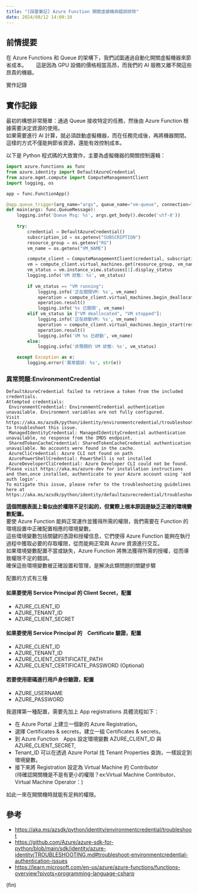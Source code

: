 ```yaml
---
title: "[踩雷筆記] Azure Function 開關虛據機與錯誤排除"
date: 2024/08/12 14:09:10
---
```


## 前情提要

在 Azure Functions 和 Queue 的架構下，我們試圖通過自動化開關虛擬機器來節省成本。　　
這是因為 GPU 設備的價格相當高昂，而我們的 AI 服務又離不開這些昂貴的機器。

實作記錄

## 實作記錄

最初的構想非常簡單：通過 Queue 接收特定的任務，然後由 Azure Function 根據需要決定資源的使用。  
如果需要進行 AI 計算，就必須啟動虛擬機器，而在任務完成後，再將機器關閉。  
這樣的方式不僅能夠節省資源，還能有效控制成本。

以下是 Python 程式碼的大致實作，主要為虛擬機器的開關控制邏輯：

```python
import azure.functions as func
from azure.identity import DefaultAzureCredential
from azure.mgmt.compute import ComputeManagementClient
import logging, os

app = func.FunctionApp()

@app.queue_trigger(arg_name="args", queue_name="vm-queue", connection="CONNECTION_STRING") 
def main(args: func.QueueMessage):
    logging.info('Queue Msg: %s', args.get_body().decode('utf-8'))
    
    try:
        credential = DefaultAzureCredential()
        subscription_id = os.getenv("SUBSCRIPTION")
        resource_group = os.getenv("RG")
        vm_name = os.getenv("VM_NAME")

        compute_client = ComputeManagementClient(credential, subscription_id)
        vm = compute_client.virtual_machines.get(resource_group, vm_name, expand='instanceView')
        vm_status = vm.instance_view.statuses[1].display_status
        logging.info('VM 狀態: %s', vm_status)
        
        if vm_status == "VM running":
            logging.info('正在關閉VM: %s', vm_name)
            operation = compute_client.virtual_machines.begin_deallocate(resource_group, vm_name)
            operation.result()
            logging.info('%s 已關閉', vm_name)
        elif vm_status in ["VM deallocated", "VM stopped"]:
            logging.info('正在啟動VM: %s', vm_name)
            operation = compute_client.virtual_machines.begin_start(resource_group, vm_name)
            operation.result()
            logging.info('VM %s 已啟動', vm_name)
        else:
            logging.info('非預期的 VM 狀態: %s', vm_status)

    except Exception as e:
        logging.error('異常錯誤: %s', str(e))

```

### 異常問題:EnvironmentCredential

```shell
DefaultAzureCredential failed to retrieve a token from the included credentials.
Attempted credentials:
 EnvironmentCredential: EnvironmentCredential authentication unavailable. Environment variables are not fully configured.
Visit https://aka.ms/azsdk/python/identity/environmentcredential/troubleshoot to troubleshoot this issue.
 ManagedIdentityCredential: ManagedIdentityCredential authentication unavailable, no response from the IMDS endpoint.
 SharedTokenCacheCredential: SharedTokenCacheCredential authentication unavailable. No accounts were found in the cache.
 AzureCliCredential: Azure CLI not found on path
 AzurePowerShellCredential: PowerShell is not installed
 AzureDeveloperCliCredential: Azure Developer CLI could not be found. Please visit https://aka.ms/azure-dev for installation instructions and then,once installed, authenticate to your Azure account using 'azd auth login'.
To mitigate this issue, please refer to the troubleshooting guidelines here at https://aka.ms/azsdk/python/identity/defaultazurecredential/troubleshoot.
```

**這個問題表面上看似由於權限不足引起的，但實際上根本原因是缺乏正確的環境變數配置。**  
要使 Azure Function 能夠正常運作並獲得所需的權限，我們需要在 Function 的環境設置中正確配置相應的環境變數。  
這些環境變數包括關鍵的憑證和授權信息，它們使得 Azure Function 能夠在執行過程中獲取必要的存取權限，從而能夠正常與 Azure 資源進行交互。  
如果環境變數配置不當或缺失，Azure Function 將無法獲得所需的授權，從而導致權限不足的錯誤。  
確保這些環境變數被正確設置和管理，是解決此類問題的關鍵步驟

配置的方式有三種

#### 如果要使用 Service Principal 的 Client Secret，配置  

- AZURE_CLIENT_ID
- AZURE_TENANT_ID
- AZURE_CLIENT_SECRET

#### 如果要使用 Service Principal 的　Certificate 驗證，配置  

- AZURE_CLIENT_ID
- AZURE_TENANT_ID
- AZURE_CLIENT_CERTIFICATE_PATH
- AZURE_CLIENT_CERTIFICATE_PASSWORD (Optional)

#### 若要使用密碼進行用戶身份驗證，配置

- AZURE_USERNAME
- AZURE_PASSWORD

我選擇第一種配置，需要先加上 App registrations
具體流程如下：

- 在 Azure Portal 上建立一個新的 Azure Registration。  
- 選擇 Certificates & secrets，建立一組 Certificates & secrets。  
- 到 Azure Function　Apps 設定環境變數 AZURE_CLIENT_ID 與　AZURE_CLIENT_SECRET,  
- Tenant_ID 可以在透過 Azure Portal 找 Tenant Properties 查詢，一樣設定到環境變數。  
- 接下來將 Registration 設定為 Virtual Machine 的 Contributor  
  (待確認開關機是不是有更小的權限？ex:Virtual Machine Contributor、Virtual Machine Operator：)  

如此一來在開關機時就能有足夠的權限。

## 參考

- <https://aka.ms/azsdk/python/identity/environmentcredential/troubleshoot>
- <https://github.com/Azure/azure-sdk-for-python/blob/main/sdk/identity/azure-identity/TROUBLESHOOTING.md#troubleshoot-environmentcredential-authentication-issues>
- <https://learn.microsoft.com/en-us/azure/azure-functions/functions-overview?pivots=programming-language-csharp>

(fin)
